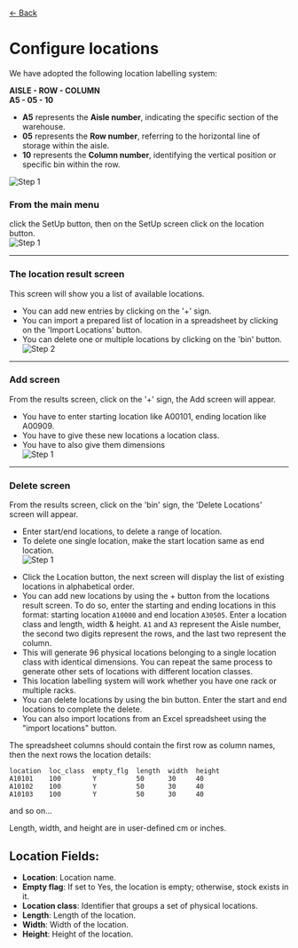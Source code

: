 [← Back](miniWMSConfiguration.md)

# Configure locations

We have adopted the following location labelling system:

**AISLE - ROW - COLUMN**  
**A5 - 05 - 10**

- **A5** represents the **Aisle number**, indicating the specific section of the warehouse.
- **05** represents the **Row number**, referring to the horizontal line of storage within the aisle.
- **10** represents the **Column number**, identifying the vertical position or specific bin within the row.

![Step 1](asset/locations.png)  

### From the main menu 
click the SetUp button, then on the SetUp screen click on the location button.  
![Step 1](asset/SetUp.png)

---

### The location result screen  
This screen will show you a list of available locations.  
* You can add new entries by clicking on the '+' sign.  
* You can import a prepared list of location in a spreadsheet by clicking on the 'Import Locations' button.  
* You can delete one or multiple locations by clicking on the 'bin' button.  
![Step 2](asset/location1.png)

---

### Add screen  
From the results screen, click on the '+' sign, the Add screen will appear.  
* You have to enter starting location like A00101, ending location like A00909.  
* You have to give these new locations a location class.  
* You have to also give them dimensions  
![Step 1](asset/location2.png)

---

### Delete screen  
From the results screen, click on the 'bin' sign, the 'Delete Locations' screen will appear.  
* Enter start/end locations, to delete a range of location.  
* To delete one single location, make the start location same as end location.  
![Step 1](asset/location3.png)


- Click the Location button, the next screen will display the list of existing locations in alphabetical order.
- You can add new locations by using the + button from the locations result screen. To do so, enter the starting and ending locations in this format: starting location `A10000` and end location `A30505`. Enter a location class and length, width & height. `A1` and `A3` represent the Aisle number, the second two digits represent the rows, and the last two represent the column.
- This will generate 96 physical locations belonging to a single location class with identical dimensions. You can repeat the same process to generate other sets of locations with different location classes.
- This location labelling system will work whether you have one rack or multiple racks.
- You can delete locations by using the bin button. Enter the start and end locations to complete the delete.
- You can also import locations from an Excel spreadsheet using the "import locations" button.

The spreadsheet columns should contain the first row as column names, then the next rows the location details:

```
location  loc_class  empty_flg  length  width  height
A10101    100        Y          50      30     40
A10102    100        Y          50      30     40
A10103    100        Y          50      30     40
```

and so on...

Length, width, and height are in user-defined cm or inches.

## Location Fields:

- **Location**: Location name.
- **Empty flag**: If set to Yes, the location is empty; otherwise, stock exists in it.
- **Location class**: Identifier that groups a set of physical locations.
- **Length**: Length of the location.
- **Width**: Width of the location.
- **Height**: Height of the location.
